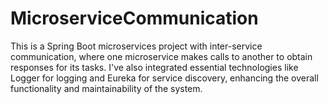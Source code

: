 # MicroserviceCommunication
This is a Spring Boot microservices project with inter-service communication, where one microservice makes calls to another to obtain responses for its tasks. I've also integrated essential technologies like Logger for logging and Eureka for service discovery, enhancing the overall functionality and maintainability of the system.
